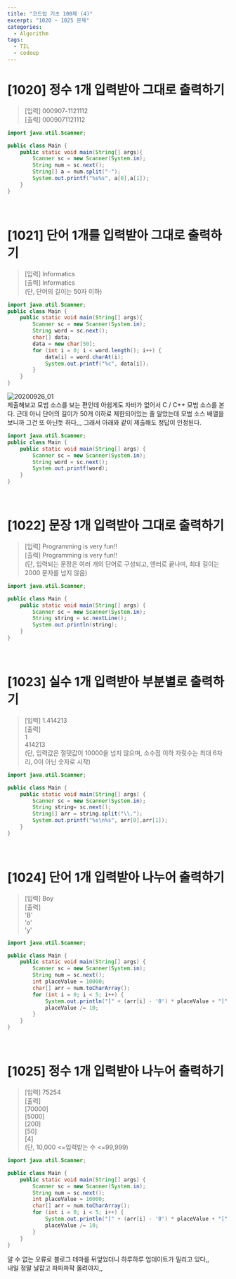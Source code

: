 ```yaml
---
title: "코드업 기초 100제 (4)"
excerpt: "1020 ~ 1025 문제"
categories: 
  - Algorithm
tags: 
  - TIL
  - codeup
---
```

# [1020] 정수 1개 입력받아 그대로 출력하기
> [입력] 000907-1121112<br/>
  [출력] 0009071121112<br/>

``` java
import java.util.Scanner;

public class Main {
    public static void main(String[] args){
        Scanner sc = new Scanner(System.in);
		String num = sc.next();
		String[] a = num.split("-");
		System.out.printf("%s%s", a[0],a[1]);
    }
}
```
<br/>

# [1021] 단어 1개를 입력받아 그대로 출력하기
> [입력] Informatics<br/>
  [출력] Informatics<br/>
  (단, 단어의 길이는 50자 이하)

```java
import java.util.Scanner;
public class Main {
    public static void main(String[] args){
		Scanner sc = new Scanner(System.in);
		String word = sc.next();
		char[] data;
		data = new char[50];
		for (int i = 0; i < word.length(); i++) {
			data[i] = word.charAt(i);
			System.out.printf("%c", data[i]);
		}
    }
}
```
![20200926_01](https://user-images.githubusercontent.com/70805241/94346060-15a89a00-0065-11eb-8f4b-05c06a293780.jpg)
<br/>
제출해보고 모범 소스를 보는 편인데 아쉽게도 자바가 없어서 C / C++ 모범 소스를 본다. 근데 아니 단어의 길이가 50개 이하로 제한되어있는 줄 알았는데 모범 소스 배열을 보니까 그건 또 아닌듯 하다,,, 그래서 아래와 같이 제출해도 정답이 인정된다.
```java
import java.util.Scanner;
public class Main {
    public static void main(String[] args) {
        Scanner sc = new Scanner(System.in);
        String word = sc.next();
        System.out.printf(word);
    }
}
```
<br/>

# [1022] 문장 1개 입력받아 그대로 출력하기
> [입력] Programming is very fun!!<br/>
  [출력] Programming is very fun!!<br/>
  (단, 입력되는 문장은 여러 개의 단어로 구성되고, 엔터로 끝나며, 최대 길이는 2000 문자를 넘지 않음)

```java
import java.util.Scanner;

public class Main {
	public static void main(String[] args) {
		Scanner sc = new Scanner(System.in);
		String string = sc.nextLine();
		System.out.println(string);
	}
}
```
<br/>

# [1023] 실수 1개 입력받아 부분별로 출력하기
> [입력] 1.414213<br/>
  [출력] <br/>
    1<br/>
    414213<br/>
  (단, 입력값은 절댓값이 10000을 넘지 않으며, 소수점 이하 자릿수는 최대 6자리, 0이 아닌 숫자로 시작)

```java
import java.util.Scanner;

public class Main {
	public static void main(String[] args) {
		Scanner sc = new Scanner(System.in);
		String string= sc.next();
		String[] arr = string.split("\\.");
		System.out.printf("%s\n%s", arr[0],arr[1]);
	}
}
```
<br/>

# [1024] 단어 1개 입력받아 나누어 출력하기
> [입력] Boy<br/>
  [출력] <br/>
    'B'<br/>
    'o'<br/>
    'y'<br/>

```java
import java.util.Scanner;

public class Main {
	public static void main(String[] args) {
		Scanner sc = new Scanner(System.in);
		String num = sc.next();
		int placeValue = 10000;
		char[] arr = num.toCharArray();
		for (int i = 0; i < 5; i++) {
			System.out.println("[" + (arr[i] - '0') * placeValue + "]");
			placeValue /= 10;
		}
	}
}
```
<br/>

# [1025] 정수 1개 입력받아 나누어 출력하기
> [입력] 75254 <br/>
  [출력]<br/>
    [70000]<br/>
    [5000]<br/>
    [200]<br/>
    [50]<br/>
    [4]<br/>
  (단, 10,000 <=입력받는 수 <=99,999)

```java
import java.util.Scanner;

public class Main {
	public static void main(String[] args) {
		Scanner sc = new Scanner(System.in);
		String num = sc.next();
		int placeValue = 10000;
		char[] arr = num.toCharArray();
		for (int i = 0; i < 5; i++) {
			System.out.println("[" + (arr[i] - '0') * placeValue + "]");
			placeValue /= 10;
		}
	}
}
```

알 수 없는 오류로 블로그 테마를 뒤엎었더니 하루하루 업데이트가 밀리고 있다,,<br/>
내일 정말 날잡고 파파파팍 올려야지,,<br/>